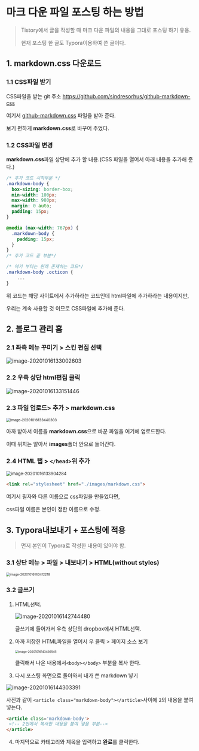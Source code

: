 # 마크 다운 파일 포스팅 하는 방법

>Tistory에서 글을 작성할 때 마크 다운 파일의 내용을 그대로 포스팅 하기 유용.
>
>현재 포스팅 한 글도 Typora이용하여 쓴 글이다.



[github-markdown.css]:https://github.com/sindresorhus/github-markdown-css/blob/gh-pages/github-markdown.css

## 1. markdown.css 다운로드

### 1.1 CSS파일 받기

CSS파일을 받는 git 주소 <https://github.com/sindresorhus/github-markdown-css>

여기서 [github-markdown.css][] 파일을 받아 준다.

보기 편하게 **markdown.css**로 바꾸어 주었다.



### 1.2 CSS파일 변경

**markdown.css**파일 상단에 추가 할 내용.(CSS 파일을 열어서 아래 내용을 추가해 준다.)

```css
/* 추가 코드 시작부분 */
.markdown-body {
  box-sizing: border-box;
  min-width: 100px;
  max-width: 980px;
  margin: 0 auto;
  padding: 15px;
}

@media (max-width: 767px) {
  .markdown-body {
    padding: 15px;
  }
}
/* 추가 코드 끝 부분*/

/* 여기 부터는 원래 존재하는 코드*/
.markdown-body .octicon {
	...
}

```

위 코드는 해당 사이트에서 추가하라는 코드인데 html파일에 추가하라는 내용이지만,

우리는 계속 사용할 것 이므로 CSS파일에 추가해 준다.





## 2.  블로그 관리 홈

### 2.1 좌측 메뉴 꾸미기 > 스킨 편집 선택

<img src="https://i.loli.net/2020/10/16/QfVxXBKePjStwgv.png" alt="image-20201016133002603" style="margin-left:0px;" />



### 2.2 우측 상단 html편집 클릭

![image-20201016133151446](https://i.loli.net/2020/10/16/e7hOsaQFrm1jdK4.png)



### 2.3 파일 업로드> 추가 > markdown.css

<img src="https://i.loli.net/2020/10/16/x8oUZK9cSkYbslL.png" alt="image-20201016133440303" style="zoom:67%; margin-left:0px;" />

아까 받아서 이름을 **markdown.css**으로 바꾼 파일을 여기에 업로드한다.

이때 위치는 알아서 **images**폴더 안으로 들어간다.





### 2.4 HTML 탭 > `</head>`위 추가

<img src="https://i.loli.net/2020/10/16/cPtxuYNTW7UVz46.png" alt="image-20201016133904284" style="zoom:80%; margin-left:0px;" />

```html
<link rel="stylesheet" href="./images/markdown.css">
```

여기서 필자와 다른 이름으로 css파일을 만들었다면,

css파일 이름은 본인이 정한 이름으로 수정. 





## 3. Typora내보내기 + 포스팅에 적용

> 먼저 본인이 Typora로 작성한 내용이 있어야 함.



### 3.1 상단 메뉴 > 파일 > 내보내기 > HTML(without styles)

<img src="https://i.loli.net/2020/10/16/ihyqY7BrbWme2TR.png" alt="image-20201016140412218" style="zoom: 60%;" />



### 3.2 글쓰기

1. HTML선택.

   <img src="https://i.loli.net/2020/10/16/gwT1i25AakeXEIj.png" alt="image-20201016142744480" style="margin-left:0px;" />

   글쓰기에 들어가서 우측 상단의 dropbox에서 HTML선택. 





2. 아까 저장한 HTML파일을 열어서 우 클릭 > 페이지 소스 보기

   <img src="https://i.loli.net/2020/10/16/BpOq1IeWjdUcLT4.png" alt="image-20201016143436545" style="zoom:55%; margin-left:0px;" />

   클릭해서 나온 내용에서`<body></body>` 부분을 복사 한다.





3.  다시 포스팅 화면으로 돌아와서 내가 쓴 markdown 넣기

   <img src="https://i.loli.net/2020/10/16/UZcVFhD7xPjH4T3.png" alt="image-20201016144303391" style="margin-left:0px;" />

   사진과 같이 `<article class="markdown-body"></article>`사이에 `2`의 내용을 붙여 넣는다.

   

   ```html
   <article class='markdown-body'>
   	<!-- 2번에서 복사한 내용을 붙여 넣을 부분-->
   </article>
   ```



4. 마지막으로 카테고리와 제목을 입력하고 **완료**를 클릭한다.